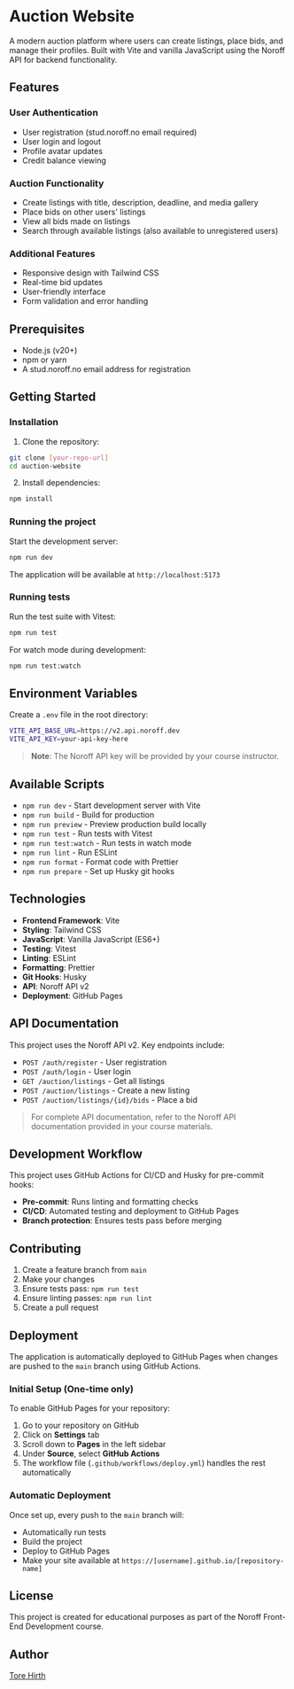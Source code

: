 # Auction Website

A modern auction platform where users can create listings, place bids, and manage their profiles. Built with Vite and vanilla JavaScript using the Noroff API for backend functionality.

## Features

### User Authentication

- User registration (stud.noroff.no email required)
- User login and logout
- Profile avatar updates
- Credit balance viewing

### Auction Functionality

- Create listings with title, description, deadline, and media gallery
- Place bids on other users' listings
- View all bids made on listings
- Search through available listings (also available to unregistered users)

### Additional Features

- Responsive design with Tailwind CSS
- Real-time bid updates
- User-friendly interface
- Form validation and error handling

## Prerequisites

- Node.js (v20+)
- npm or yarn
- A stud.noroff.no email address for registration

## Getting Started

### Installation

1. Clone the repository:

```bash
git clone [your-repo-url]
cd auction-website
```

2. Install dependencies:

```bash
npm install
```

### Running the project

Start the development server:

```bash
npm run dev
```

The application will be available at `http://localhost:5173`

### Running tests

Run the test suite with Vitest:

```bash
npm run test
```

For watch mode during development:

```bash
npm run test:watch
```

## Environment Variables

Create a `.env` file in the root directory:

```bash
VITE_API_BASE_URL=https://v2.api.noroff.dev
VITE_API_KEY=your-api-key-here
```

> **Note**: The Noroff API key will be provided by your course instructor.

## Available Scripts

- `npm run dev` - Start development server with Vite
- `npm run build` - Build for production
- `npm run preview` - Preview production build locally
- `npm run test` - Run tests with Vitest
- `npm run test:watch` - Run tests in watch mode
- `npm run lint` - Run ESLint
- `npm run format` - Format code with Prettier
- `npm run prepare` - Set up Husky git hooks

## Technologies

- **Frontend Framework**: Vite
- **Styling**: Tailwind CSS
- **JavaScript**: Vanilla JavaScript (ES6+)
- **Testing**: Vitest
- **Linting**: ESLint
- **Formatting**: Prettier
- **Git Hooks**: Husky
- **API**: Noroff API v2
- **Deployment**: GitHub Pages

## API Documentation

This project uses the Noroff API v2. Key endpoints include:

- `POST /auth/register` - User registration
- `POST /auth/login` - User login
- `GET /auction/listings` - Get all listings
- `POST /auction/listings` - Create a new listing
- `POST /auction/listings/{id}/bids` - Place a bid

> For complete API documentation, refer to the Noroff API documentation provided in your course materials.

## Development Workflow

This project uses GitHub Actions for CI/CD and Husky for pre-commit hooks:

- **Pre-commit**: Runs linting and formatting checks
- **CI/CD**: Automated testing and deployment to GitHub Pages
- **Branch protection**: Ensures tests pass before merging

## Contributing

1. Create a feature branch from `main`
2. Make your changes
3. Ensure tests pass: `npm run test`
4. Ensure linting passes: `npm run lint`
5. Create a pull request

## Deployment

The application is automatically deployed to GitHub Pages when changes are pushed to the `main` branch using GitHub Actions.

### Initial Setup (One-time only)

To enable GitHub Pages for your repository:

1. Go to your repository on GitHub
2. Click on **Settings** tab
3. Scroll down to **Pages** in the left sidebar
4. Under **Source**, select **GitHub Actions**
5. The workflow file (`.github/workflows/deploy.yml`) handles the rest automatically

### Automatic Deployment

Once set up, every push to the `main` branch will:

- Automatically run tests
- Build the project
- Deploy to GitHub Pages
- Make your site available at `https://[username].github.io/[repository-name]`

## License

This project is created for educational purposes as part of the Noroff Front-End Development course.

## Author

[Tore Hirth](https://github.com/Torehirth)
